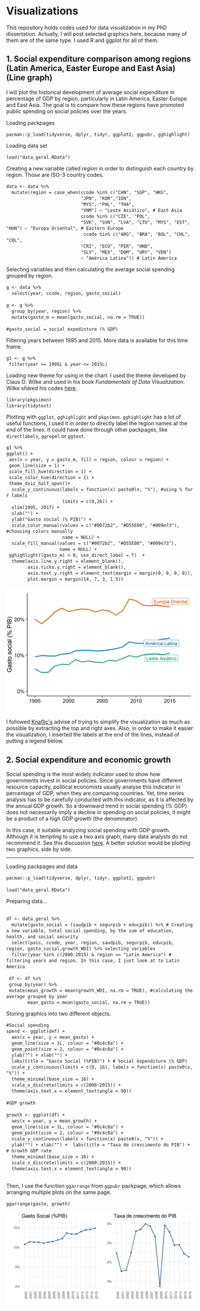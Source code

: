 # Visualizations

This repository holds codes used for data visualization in my PhD dissertation. Actually, I will post selected graphics here, because many of them are of the same type. I used R and ggplot for all of them.

## 1. Social expenditure comparison among regions (Latin America, Easter Europe and East Asia) (Line graph)

I will plot the historical development of average social expenditure in percentage of GDP by region, particularly in Latin America, Easter Europe and East Asia. The goal is to compare how these regions have promoted public spending on social policies over the years.

Loading packpages
```
pacman::p_load(tidyverse, dplyr, tidyr, ggplot2, ggpubr, gghighlight)
```

Loading data set

```
load("data_geral.RData")
```

Creating a new variable called *region* in order to distinguish each country by region. Those are ISO-3 country codes.


```
data <- data %>% 
  mutate(region = case_when(ccode %in% c("CHN", "SGP", "HKG",
                            "JPN", "KOR","IDN",
                            "MYS", "PHL", "THA",
                            "VNM") ~ "Leste Asiático", # East Asia
                            ccode %in% c("CZE", "POL",
                            "SVK", "SVN", "LVA", "LTU", "MYS", "EST", "HUN") ~ "Europa Oriental", # Eastern Europe
                             ccode %in% c("ARG", "BRA", "BOL", "CHL", "COL",
                            "CRI", "ECU", "PER", "HND",
                            "SLV", "MEX", "DOM", "URY", "VEN")
                            ~ "América Latina")) # Latin America
```

Selecting variables and then calculating the average social spending grouped by region.


```
g <- data %>% 
  select(year, ccode, region, gasto_social)

g <- g %>% 
  group_by(year, region) %>% 
  mutate(gasto_m = mean(gasto_social, na.rm = TRUE))

#gasto_social = social expedinture (% GDP)
```

Filtering years between 1995 and 2015. More data is available for this time frame.


```
g1 <- g %>%
 filter(year >= 1995L & year <= 2015L)

```

Loading new theme for using in the chart. I used the theme developed by Claus O. Wilke and used in his book *Fundamentals of Data Visualization*. Wilke shared his codes [here](https://github.com/clauswilke/dataviz).


```
library(pkgsimon)
library(tidytext)

```

 Plotting with ``ggplot``, ``gghighlight`` and ``pkgsimon``. ``gghighlight`` has a lot of useful functions, I used it in order to directly label the region names at the end of the lines. It could have done through other packpages, like ``directlabels``, ``ggrepel`` or ``ggtext``.


```
g1 %>% 
ggplot() +
 aes(x = year, y = gasto_m, fill = region, colour = region) +
 geom_line(size = 1) +
 scale_fill_hue(direction = 1) +
 scale_color_hue(direction = 1) +
 theme_dviz_half_open()+
  scale_y_continuous(labels = function(x) paste0(x, "%"), #using % for Y labels
                     limits = c(0,26)) +
  xlim(1995, 2017) +
  xlab("") +
  ylab("Gasto social (% PIB)") +
  scale_color_manual(values = c("#0072b2", "#D55E00", "#009e73"), #choosing colors manually
                     name = NULL) +
  scale_fill_manual(values = c("#0072b2", "#D55E00", "#009e73"),
                    name = NULL) +
 gghighlight((gasto_m) > 0, use_direct_label = T)  +
  theme(axis.line.y.right = element_blank(),
        axis.ticks.y.right = element_blank(),
        axis.text.y.right = element_text(margin = margin(0, 0, 0, 0)),
        plot.margin = margin(14, 7, 3, 1.5)) 
```
 
![IMAGE_DESCRIPTION](gasto_al_ea_eu.jpg)
 

I followed [Knaflic's](https://www.wiley.com/en-us/Storytelling+with+Data:+A+Data+Visualization+Guide+for+Business+Professionals-p-9781119002253) advise of trying to simplify the visualization as much as possible by extracting the top and right axes. Also, in order to make it easier the visualization, I inserted the labels at the end of the lines, instead of putting a legend below. 


## 2. Social expenditure and economic growth


Social spending is the most widely indicator used to show how governments invest in social policies. Since governments have different resource capacity, political economists usually analyse this indicator in percentage of GDP, when they are comparing countries. Yet, time series analysis has to be carefully conducted with this indicator, as it is affected by the annual GDP growth. So a downward trend in social spending (% GDP) does not necessarily imply a decline in spending on social policies, it might be a product of a high GDP growth (the denominator).

In this case, it suitable analyzing social spending with GDP growth. Although it is tempting to use a two axis graph, many data analysts do not recommend it. See this discussion [here](https://blog.datawrapper.de/dualaxis/). A better solution would be plotting two graphics, side by side. 

---

Loading packpages and data

```
pacman::p_load(tidyverse, dplyr, tidyr, ggplot2, ggpubr)

load("data_geral.RData")

```

Preparing data...

```

df <- data_geral %>%
  mutate(gasto_social = (saudpib + segurpib + educpib)) %>% # Creating a new variable, total social spending, by the sum of education, health, and social security
  select(pais, ccode, year, region, saudpib, segurpib, educpib, region, gasto_social,growth_WDI) %>% selecting variables
  filter(year %in% c(2000:2015) & region == "Latin America") # filtering years and region. In this case, I just look at to Latin America
  
 df <- df %>%
 group_by(year) %>%
 mutate(mean_growth = mean(growth_WDI, na.rm = TRUE), #calculating the average grouped by year
        mean_gasto = mean(gasto_social, na.rm = TRUE))

```

Storing graphics into two different objects.

```
#Social spending
spend <- ggplot(def) +
  aes(x = year, y = mean_gasto) +
  geom_line(size = 1L, colour = "#0c4c8a") +
  geom_point(size = 2, colour = "#0c4c8a") +
  ylab("") + xlab("") +
  labs(title = "Gasto Social (%PIB)") + # Social expenditure (% GDP)
  scale_y_continuous(limits = c(0, 16), labels = function(x) paste0(x, "%")) +
  theme_minimal(base_size = 16) +
  scale_x_discrete(limits = c(2000:2015)) +
  theme(axis.text.x = element_text(angle = 90)) 
  
#GDP growth

growth <- ggplot(df) +
  aes(x = year, y = mean_growth) +
  geom_line(size = 1L, colour = "#0c4c8a") +
  geom_point(size = 2, colour = "#0c4c8a") +
  scale_y_continuous(labels = function(x) paste0(x, "%")) +
  ylab("") + xlab("") +  labs(title = "Taxa de crescimento do PIB") + # Growth GDP rate
  theme_minimal(base_size = 16) +
  scale_x_discrete(limits = c(2000:2015)) +
  theme(axis.text.x = element_text(angle = 90))
  
```
Then, I use the function ``ggarrange`` from ``ggpubr`` packpage, which allows arranging multiple plots on the same page.

```
ggarrange(gasto, growth)

```

![IMAGE DESCRIPTION](gasto_growth_al.jpg)
